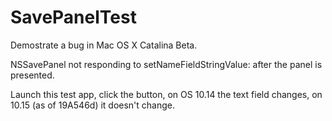 # SavePanelTest
Demostrate a bug in Mac OS X Catalina Beta.

NSSavePanel not responding to setNameFieldStringValue: after the panel is presented.

Launch this test app, click the button, on OS 10.14 the text field changes, on 10.15 (as of 19A546d) it doesn't change.
